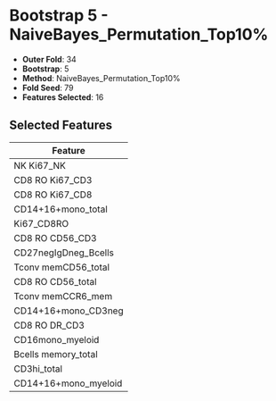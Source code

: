 # Bootstrap 5 - NaiveBayes_Permutation_Top10%

- **Outer Fold**: 34
- **Bootstrap**: 5
- **Method**: NaiveBayes_Permutation_Top10%
- **Fold Seed**: 79
- **Features Selected**: 16

## Selected Features

| Feature |
|---------|
| NK Ki67_NK |
| CD8  RO Ki67_CD3 |
| CD8 RO Ki67_CD8 |
| CD14+16+mono_total |
| Ki67_CD8RO |
| CD8 RO CD56_CD3 |
| CD27negIgDneg_Bcells |
| Tconv memCD56_total |
| CD8 RO CD56_total |
| Tconv memCCR6_mem |
| CD14+16+mono_CD3neg |
| CD8 RO DR_CD3 |
| CD16mono_myeloid |
| Bcells memory_total |
| CD3hi_total |
| CD14+16+mono_myeloid |
